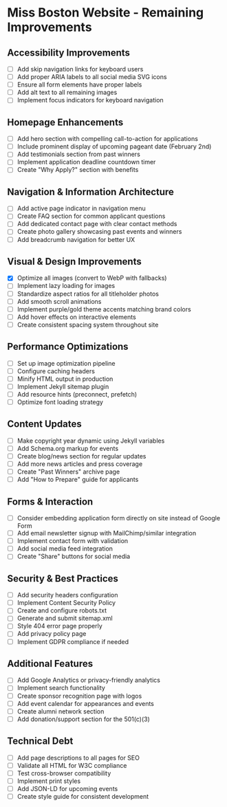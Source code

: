 # Miss Boston Website - Remaining Improvements

## Accessibility Improvements
- [ ] Add skip navigation links for keyboard users
- [ ] Add proper ARIA labels to all social media SVG icons
- [ ] Ensure all form elements have proper labels
- [ ] Add alt text to all remaining images
- [ ] Implement focus indicators for keyboard navigation

## Homepage Enhancements
- [ ] Add hero section with compelling call-to-action for applications
- [ ] Include prominent display of upcoming pageant date (February 2nd)
- [ ] Add testimonials section from past winners
- [ ] Implement application deadline countdown timer
- [ ] Create "Why Apply?" section with benefits

## Navigation & Information Architecture
- [ ] Add active page indicator in navigation menu
- [ ] Create FAQ section for common applicant questions
- [ ] Add dedicated contact page with clear contact methods
- [ ] Create photo gallery showcasing past events and winners
- [ ] Add breadcrumb navigation for better UX

## Visual & Design Improvements
- [x] Optimize all images (convert to WebP with fallbacks)
- [ ] Implement lazy loading for images
- [ ] Standardize aspect ratios for all titleholder photos
- [ ] Add smooth scroll animations
- [ ] Implement purple/gold theme accents matching brand colors
- [ ] Add hover effects on interactive elements
- [ ] Create consistent spacing system throughout site

## Performance Optimizations
- [ ] Set up image optimization pipeline
- [ ] Configure caching headers
- [ ] Minify HTML output in production
- [ ] Implement Jekyll sitemap plugin
- [ ] Add resource hints (preconnect, prefetch)
- [ ] Optimize font loading strategy

## Content Updates
- [ ] Make copyright year dynamic using Jekyll variables
- [ ] Add Schema.org markup for events
- [ ] Create blog/news section for regular updates
- [ ] Add more news articles and press coverage
- [ ] Create "Past Winners" archive page
- [ ] Add "How to Prepare" guide for applicants

## Forms & Interaction
- [ ] Consider embedding application form directly on site instead of Google Form
- [ ] Add email newsletter signup with MailChimp/similar integration
- [ ] Implement contact form with validation
- [ ] Add social media feed integration
- [ ] Create "Share" buttons for social media

## Security & Best Practices
- [ ] Add security headers configuration
- [ ] Implement Content Security Policy
- [ ] Create and configure robots.txt
- [ ] Generate and submit sitemap.xml
- [ ] Style 404 error page properly
- [ ] Add privacy policy page
- [ ] Implement GDPR compliance if needed

## Additional Features
- [ ] Add Google Analytics or privacy-friendly analytics
- [ ] Implement search functionality
- [ ] Create sponsor recognition page with logos
- [ ] Add event calendar for appearances and events
- [ ] Create alumni network section
- [ ] Add donation/support section for the 501(c)(3)

## Technical Debt
- [ ] Add page descriptions to all pages for SEO
- [ ] Validate all HTML for W3C compliance
- [ ] Test cross-browser compatibility
- [ ] Implement print styles
- [ ] Add JSON-LD for upcoming events
- [ ] Create style guide for consistent development